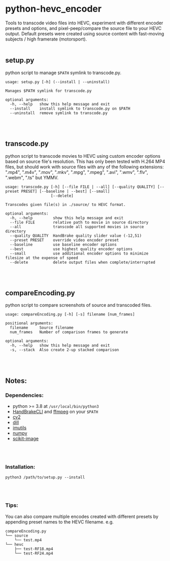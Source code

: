 # python-hevc_encoder

Tools to transcode video files into HEVC, experiment with different encoder presets and options, and pixel-peep/compare the source file to your HEVC output. Default presets were created using source content with fast-moving subjects / high framerate (motorsport).
<br>
<br>

## setup.py
python script to manage `$PATH` symlink to transcode.py.

```
usage: setup.py [-h] (--install | --uninstall)

Manages $PATH symlink for transcode.py

optional arguments:
  -h, --help   show this help message and exit
  --install    install symlink to transcode.py on $PATH
  --uninstall  remove symlink to transcode.py
```

<br>
<br>

## transcode.py
python script to transcode movies to HEVC using custom encoder options based on source file's resolution. This has only been tested with H.264 MP4 files, but should work with source files with any of the following extensions: ".mp4", ".m4v", ".mov", ".mkv", ".mpg", ".mpeg", ".avi", ".wmv", ".flv", ".webm", ".ts" but YMMV.

```
usage: transcode.py [-h] [--file FILE | --all] [--quality QUALITY] [--preset PRESET] [--baseline | --best] [--small]
                    [--delete]

Transcodes given file(s) in ./source/ to HEVC format.

optional arguments:
  -h, --help         show this help message and exit
  --file FILE        relative path to movie in source directory
  --all              transcode all supported movies in source directory
  --quality QUALITY  HandBrake quality slider value (-12,51)
  --preset PRESET    override video encoder preset
  --baseline         use baseline encoder options
  --best             use highest quality encoder options
  --small            use additional encoder options to minimize filesize at the expense of speed
  --delete           delete output files when complete/interrupted
```

<br>
<br>

## compareEncoding.py
python script to compare screenshots of source and transcoded files.

```
usage: compareEncoding.py [-h] [-s] filename [num_frames]

positional arguments:
  filename     Source filename
  num_frames   Number of comparison frames to generate

optional arguments:
  -h, --help   show this help message and exit
  -s, --stack  Also create 2-up stacked comparison
```

<br>
<br>

## Notes:

### Dependencies:
* python >= 3.8 at `/usr/local/bin/python3`
* [HandBrakeCLI](https://handbrake.fr/downloads2.php) and [ffmpeg](https://www.ffmpeg.org/download.html) on your `$PATH`
* [cv2](https://pypi.org/project/opencv-python/)
* [dill](https://pypi.org/project/dill/)
* [imutils](https://pypi.org/project/imutils/)
* [numpy](https://pypi.org/project/numpy/)
* [scikit-image](https://pypi.org/project/scikit-image/)


<br>
<br>

### Installation:
`python3 /path/to/setup.py --install`

<br>
<br>

### Tips:
You can also compare multiple encodes created with different presets by appending preset names to the HEVC filename.
e.g.
```
compareEncoding.py
└── source 
    └── test.mp4
└── hevc
    ├── test-RF18.mp4
    └── test-RF24.mp4
```

